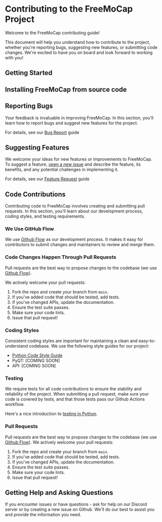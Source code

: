 # Contributing to the FreeMoCap Project


Welcome to the FreeMoCap contributing guide! 

This document will help you understand how to contribute to the project, whether you're reporting bugs, suggesting new features, or submitting code changes. We're excited to have you on board and look forward to working with you!

## Getting Started

## Installing FreeMoCap from source code


## Reporting Bugs 

Your feedback is invaluable in improving FreeMoCap. In this section, you'll learn how to report bugs and suggest new features for the project.

For details, see our [Bug Report](bug_report.md) guide

## Suggesting Features

We welcome your ideas for new features or improvements to FreeMoCap. To suggest a feature, [open a new issue](https://github.com/freemocap/freemocap/issues/new) and describe the feature, its benefits, and any potential challenges in implementing it.

For details, see our [Feature Request](feature_request.md)  guide

## Code Contributions

Contributing code to FreeMoCap involves creating and submitting pull requests. In this section, you'll learn about our development process, coding styles, and testing requirements.

### We Use GitHub Flow

We use [Github Flow](https://docs.github.com/en/get-started/quickstart/github-flow) as our development process. It makes it easy for contributors to submit changes and maintainers to review and merge them.

  
###  Code Changes Happen Through Pull Requests  
Pull requests are the best way to propose changes to the codebase (we use [Github Flow](https://docs.github.com/en/get-started/quickstart/github-flow)). 

We actively welcome your pull requests:  
1. Fork the repo and create your branch from `main`.  
2. If you've added code that should be tested, add tests.  
3. If you've changed APIs, update the documentation.  
4. Ensure the test suite passes.  
5. Make sure your code lints.  
6. Issue that pull request!

### Coding Styles

Consistent coding styles are important for maintaining a clean and easy-to-understand codebase. We use the following style guides for our project:


- [Python Code Style Guide](python_code_style_guide.md)
- PyQT: [COMING SOON]
- API: [COMING SOON]


### Testing

We require tests for all code contributions to ensure the stability and reliability of the project. When submitting a pull request, make sure your code is covered by tests, and that those tests pass our Github Actions workflow.

Here's a nice introduction to [testing in Python](https://realpython.com/python-testing/).


### Pull Requests

Pull requests are the best way to propose changes to the codebase (we use [Github Flow](https://docs.github.com/en/get-started/quickstart/github-flow)). We actively welcome your pull requests:

1. Fork the repo and create your branch from `main`.
2. If you've added code that should be tested, add tests.
3. If you've changed APIs, update the documentation.
4. Ensure the test suite passes.
5. Make sure your code lints.
6. Issue that pull request!



## Getting Help  and Asking Questions

If you encounter issues or have questions - ask for help on our Discord server or by creating a new issue on Github. We'll do our best to assist you and provide the information you need.

